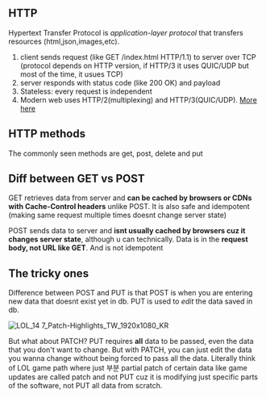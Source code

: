 ## HTTP
Hypertext Transfer Protocol is *application-layer protocol* that transfers resources (html,json,images,etc).

1) client sends request (like GET /index.html HTTP/1.1) to server over TCP (protocol depends on HTTP version, if HTTP/3 it
uses QUIC/UDP but most of the time, it usues TCP)
2) server responds with status code (like 200 OK) and payload
3) Stateless: every request is independent
4) Modern web uses HTTP/2(multiplexing) and HTTP/3(QUIC/UDP). [More here]()

## HTTP methods
The commonly seen methods are get, post, delete and put

## Diff between GET vs POST
GET retrieves data from server and **can be cached by browsers or CDNs with Cache-Control headers** unlike POST. It is also
safe and idempotent (making same request multiple times doesnt change server state)

POST sends data to server and **isnt usually cached by browsers cuz it changes server state**, although u can technically. Data
is in the **request body, not URL like GET**. And is not idempotent

## The tricky ones
Difference between POST and PUT is that POST is when you are entering new data that doesnt exist yet in db. PUT is used to *edit* the data saved in db.

![LOL_14 7_Patch-Highlights_TW_1920x1080_KR](https://github.com/brian6484/CSKnowledge/assets/56388433/56d6fd42-eac0-4532-a866-dc9822e915e6)


But what about PATCH? PUT requires **all** data to be passed, even the data that you don't want to change. But with PATCH, you can just edit the data you wanna change 
without being forced to pass all the data. Literally think of LOL game path where just 부분 partial patch of certain data like game updates are called patch and not PUT cuz it is modifying just specific parts of the software, not PUT all data from scratch.
